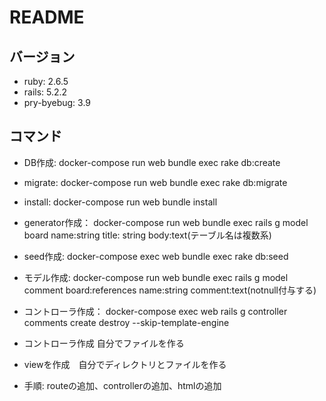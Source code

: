 # README

## バージョン
- ruby: 2.6.5
- rails: 5.2.2
- pry-byebug: 3.9

## コマンド
- DB作成: docker-compose run web bundle exec rake db:create
- migrate: docker-compose run web bundle exec rake db:migrate
- install: docker-compose run web bundle install
- generator作成： docker-compose run web bundle exec rails g model board name:string title: string body:text(テーブル名は複数系)
- seed作成: docker-compose exec web bundle exec rake db:seed
- モデル作成: docker-compose run web  bundle exec rails g model comment board:references name:string comment:text(notnull付与する)
- コントローラ作成： docker-compose exec web rails g controller comments create destroy --skip-template-engine

- コントローラ作成 自分でファイルを作る
- viewを作成　自分でディレクトリとファイルを作る
- 手順: routeの追加、controllerの追加、htmlの追加